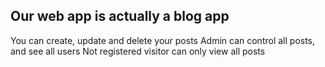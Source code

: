 ## Our web app is actually a blog app
You can create, update and delete your posts
Admin can control all posts, and see all users
Not registered visitor can only view all posts